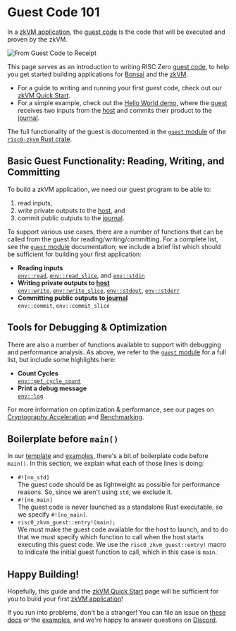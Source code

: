 # Guest Code 101

In a [zkVM application], the [guest code] is the code that will be executed and proven by the zkVM.

![From Guest Code to Receipt](/diagrams/from-rust-to-receipt.png)

This page serves as an introduction to writing RISC Zero [guest code], to help you get started building applications for [Bonsai] and the [zkVM].

- For a guide to writing and running your first guest code, check out our [zkVM Quick Start].
- For a simple example, check out the [Hello World demo], where the [guest] receives two inputs from the [host] and commits their product to the [journal].

The full functionality of the guest is documented in the [`guest` module] of the [`risc0-zkvm` Rust crate].

## Basic Guest Functionality: Reading, Writing, and Committing

To build a zkVM application, we need our guest program to be able to:

1. read inputs,
2. write private outputs to the [host], and
3. commit public outputs to the [journal].

To support various use cases, there are a number of functions that can be called from the guest for reading/writing/committing. For a complete list, see the [`guest` module] documentation; we include a brief list which should be sufficient for building your first application:

- **Reading inputs** <br/>
  [`env::read`], [`env::read_slice`], and [`env::stdin`]
- **Writing private outputs to [host]**<br/>
  [`env::write`], [`env::write_slice`], [`env::stdout`], [`env::stderr`]
- **Committing public outputs to [journal]**<br/>
  `env::commit`, `env::commit_slice`

## Tools for Debugging & Optimization

There are also a number of functions available to support with debugging and performance analysis. As above, we refer to the [`guest` module] for a full list, but include some highlights here:

- **Count Cycles** <br/>
  [`env::get_cycle_count`]
- **Print a debug message**<br/>
  [`env::log`]

For more information on optimization & performance, see our pages on [Cryptography Acceleration](./acceleration.md) and [Benchmarking](../benchmarks.md).

## Boilerplate before `main()`

In our [template] and [examples], there's a bit of boilerplate code before `main()`. In this section, we explain what each of those lines is doing:

- `#![no_std]` <br/>
  The guest code should be as lightweight as possible for performance reasons. So, since we aren't using `std`, we exclude it.
- `#![no_main]` <br/>
  The guest code is never launched as a standalone Rust executable, so we specify `#![no_main]`.
- `risc0_zkvm_guest::entry!(main);` <br/>
  We must make the guest code available for the host to launch, and to do that we must specify which function to call when the host starts executing this guest code. We use the `risc0_zkvm_guest::entry!` macro to indicate the initial guest function to call, which in this case is `main`.

## Happy Building!

Hopefully, this guide and the [zkVM Quick Start] page will be sufficient for you to build your first [zkVM application]!

If you run into problems, don't be a stranger!
You can file an issue on [these docs] or the [examples], and we're happy to answer questions on [Discord].

[`env::get_cycle_count`]: https://docs.rs/risc0-zkvm/0.18/risc0_zkvm/guest/env/fn.get_cycle_count.html
[`env::log`]: https://docs.rs/risc0-zkvm/0.18/risc0_zkvm/guest/env/fn.log.html
[`env::read_slice`]: https://docs.rs/risc0-zkvm/0.18/risc0_zkvm/guest/env/fn.read_slice.html
[`env::read`]: https://docs.rs/risc0-zkvm/0.18/risc0_zkvm/guest/env/fn.read.html
[`env::stderr`]: https://docs.rs/risc0-zkvm/0.18/risc0_zkvm/guest/env/fn.stderr.html
[`env::stdin`]: https://docs.rs/risc0-zkvm/0.18/risc0_zkvm/guest/env/fn.stdin.html
[`env::stdout`]: https://docs.rs/risc0-zkvm/0.18/risc0_zkvm/guest/env/fn.stdout.html
[`env::write_slice`]: https://docs.rs/risc0-zkvm/0.18/risc0_zkvm/guest/env/fn.write_slice.html
[`env::write`]: https://docs.rs/risc0-zkvm/0.18/risc0_zkvm/guest/env/fn.write.html
[`guest` module]: https://docs.rs/risc0-zkvm/0.18/risc0_zkvm/guest
[`risc0-zkvm` Rust crate]: https://docs.rs/risc0-zkvm
[Bonsai]: ../../bonsai
[Discord]: https://discord.gg/risczero
[examples]: https://github.com/risc0/risc0/tree/release-0.18/examples
[guest]: /terminology#guest
[guest code]: /terminology#guest
[Hello World demo]: https://github.com/risc0/risc0/tree/release-0.18/examples/hello-world
[host]: /terminology#host
[journal]: /terminology#journal
[template]: https://github.com/risc0/risc0/tree/release-0.18/templates/rust-starter
[these docs]: https://github.com/risc0/risc0/issues/new/choose
[zkVM]: ..
[zkVM Application]: ..
[zkVM Quick Start]: ../quickstart.md
